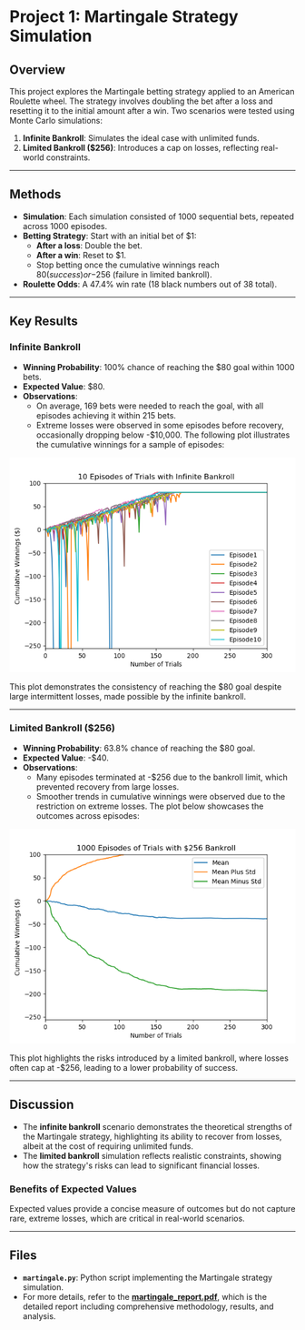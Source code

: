 # Project 1: Martingale Strategy Simulation

## Overview
This project explores the Martingale betting strategy applied to an American Roulette wheel. The strategy involves doubling the bet after a loss and resetting it to the initial amount after a win. Two scenarios were tested using Monte Carlo simulations:
1. **Infinite Bankroll**: Simulates the ideal case with unlimited funds.
2. **Limited Bankroll ($256)**: Introduces a cap on losses, reflecting real-world constraints.

---

## Methods
- **Simulation**: Each simulation consisted of 1000 sequential bets, repeated across 1000 episodes.
- **Betting Strategy**: Start with an initial bet of $1:
  - **After a loss**: Double the bet.
  - **After a win**: Reset to $1.
  - Stop betting once the cumulative winnings reach $80 (success) or -$256 (failure in limited bankroll).
- **Roulette Odds**: A 47.4% win rate (18 black numbers out of 38 total).

---

## Key Results
### Infinite Bankroll
- **Winning Probability**: 100% chance of reaching the $80 goal within 1000 bets.
- **Expected Value**: $80.
- **Observations**: 
  - On average, 169 bets were needed to reach the goal, with all episodes achieving it within 215 bets.
  - Extreme losses were observed in some episodes before recovery, occasionally dropping below -$10,000. The following plot illustrates the cumulative winnings for a sample of episodes:

![Cumulative Winnings for Infinite Bankroll](pic/Fig1.png)

This plot demonstrates the consistency of reaching the $80 goal despite large intermittent losses, made possible by the infinite bankroll.

---

### Limited Bankroll ($256)
- **Winning Probability**: 63.8% chance of reaching the $80 goal.
- **Expected Value**: -$40.
- **Observations**:
  - Many episodes terminated at -$256 due to the bankroll limit, which prevented recovery from large losses.
  - Smoother trends in cumulative winnings were observed due to the restriction on extreme losses. The plot below showcases the outcomes across episodes:

![Cumulative Winnings for Limited Bankroll](pic/Fig4.png)

This plot highlights the risks introduced by a limited bankroll, where losses often cap at -$256, leading to a lower probability of success.

---

## Discussion
- The **infinite bankroll** scenario demonstrates the theoretical strengths of the Martingale strategy, highlighting its ability to recover from losses, albeit at the cost of requiring unlimited funds.
- The **limited bankroll** simulation reflects realistic constraints, showing how the strategy's risks can lead to significant financial losses.

### Benefits of Expected Values
Expected values provide a concise measure of outcomes but do not capture rare, extreme losses, which are critical in real-world scenarios.

---

## Files
- **`martingale.py`**: Python script implementing the Martingale strategy simulation.
- For more details, refer to the **[martingale_report.pdf](martingale_report.pdf)**, which is the detailed report including comprehensive methodology, results, and analysis.
